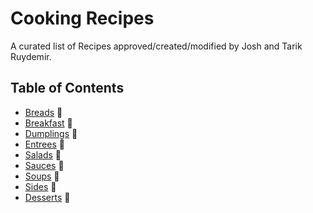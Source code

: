 # Cooking Recipes
A curated list of Recipes approved/created/modified by Josh and Tarik Ruydemir.

## Table of Contents

+ [Breads](breads) :bread:
+ [Breakfast](breakfast) :egg:
+ [Dumplings](dumplings) :sushi:
+ [Entrees](entrees) :spaghetti:
+ [Salads](salads) :leaves:
+ [Sauces](sauces) :custard:
+ [Soups](soups) :stew:
+ [Sides](sides) :rice:
+ [Desserts](desserts) :custard:
